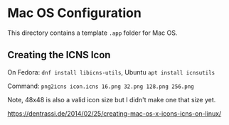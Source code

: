 # Mac OS Configuration

This directory contains a template `.app` folder for Mac OS.

## Creating the ICNS Icon

On Fedora: `dnf install libicns-utils`, Ubuntu `apt install icnsutils`

Command: `png2icns icon.icns 16.png 32.png 128.png 256.png`

Note, 48x48 is also a valid icon size but I didn't make one that size yet.

https://dentrassi.de/2014/02/25/creating-mac-os-x-icons-icns-on-linux/
